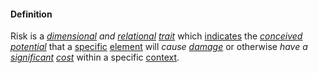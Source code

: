 #### Definition

Risk is a *[dimensional](https://github.com/gcassel/Modular-Organization-Terminology/blob/master/terms/dimension.md) and [relational](https://github.com/gcassel/Modular-Organization-Terminology/blob/master/terms/relate.md) [trait](https://github.com/gcassel/Modular-Organization-Terminology/blob/master/terms/trait.md)* which [indicates](https://github.com/gcassel/Modular-Organization-Terminology/blob/master/terms/indicate.md) the *[conceived](https://github.com/gcassel/Modular-Organization-Terminology/blob/master/terms/concept.md) [potential](https://github.com/gcassel/Modular-Organization-Terminology/blob/master/terms/potential.md)* that a [specific](https://github.com/gcassel/Modular-Organization-Terminology/blob/master/terms/specific.md) [element](https://github.com/gcassel/Modular-Organization-Terminology/blob/master/terms/element.md) will *cause [damage](https://github.com/gcassel/Modular-Organization-Terminology/blob/master/terms/damage.md)* or otherwise *have a [significant](https://github.com/gcassel/Modular-Organization-Terminology/blob/master/terms/significance.md) [cost](https://github.com/gcassel/Modular-Organization-Terminology/blob/master/terms/cost.md)* within a specific [context](https://github.com/gcassel/Modular-Organization-Terminology/blob/master/terms/context.md).
